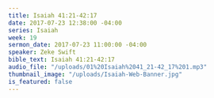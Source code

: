 ```yaml
---
title: Isaiah 41:21-42:17
date: 2017-07-23 12:38:00 -04:00
series: Isaiah
week: 19
sermon_date: 2017-07-23 11:00:00 -04:00
speaker: Zeke Swift
bible_text: Isaiah 41:21-42:17
audio_file: "/uploads/01%20Isaiah%2041_21-42_17%201.mp3"
thumbnail_image: "/uploads/Isaiah-Web-Banner.jpg"
is_featured: false
---
```


